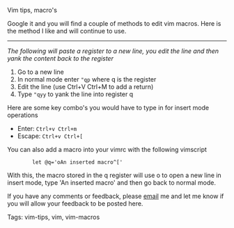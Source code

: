 Vim tips, macro's

Google it and you will find a couple of methods to edit vim macros. Here is
the method I like and will continue to use.

---

_The following will paste a register to a new line, you edit the line and then
yank the content back to the register_

1. Go to a new line
2. In normal mode enter `"qp` where q is the register
3. Edit the line (use Ctrl+V Ctrl+M to add a return)
4. Type `"qyy` to yank the line into register q

Here are some key combo's you would have to type in for insert mode operations

* Enter: `Ctrl+v Ctrl+m`
* Escape: `Ctrl+v Ctrl+[`

You can also add a macro into your vimrc with the following vimscript

            let @q='oAn inserted macro^['

With this, the macro stored in the q register will use o to open a new line in insert
mode, type 'An inserted macro' and then go back to normal mode.

If you have any comments or feedback, please [email](mailto:jesse@zigford.org) me 
and let me know if you will allow your feedback to be posted here.

Tags: vim-tips, vim, vim-macros
